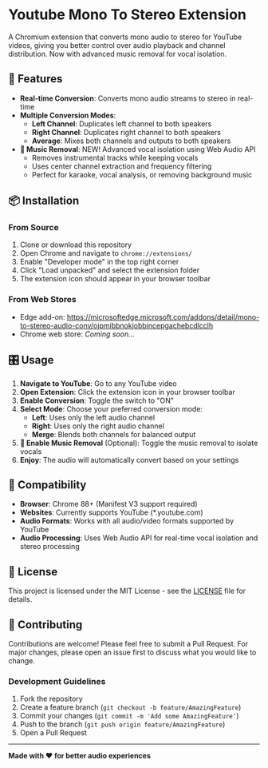 # Youtube Mono To Stereo Extension

A Chromium extension that converts mono audio to stereo for YouTube videos, giving you better control over audio playback and channel distribution. Now with advanced music removal for vocal isolation.

## 🚀 Features

- **Real-time Conversion**: Converts mono audio streams to stereo in real-time
- **Multiple Conversion Modes**:
  - **Left Channel**: Duplicates left channel to both speakers
  - **Right Channel**: Duplicates right channel to both speakers  
  - **Average**: Mixes both channels and outputs to both speakers
- **🎤 Music Removal**: NEW! Advanced vocal isolation using Web Audio API
  - Removes instrumental tracks while keeping vocals
  - Uses center channel extraction and frequency filtering
  - Perfect for karaoke, vocal analysis, or removing background music

## 📦 Installation

### From Source
1. Clone or download this repository
2. Open Chrome and navigate to `chrome://extensions/`
3. Enable "Developer mode" in the top right corner
4. Click "Load unpacked" and select the extension folder
5. The extension icon should appear in your browser toolbar

### From Web Stores
- Edge add-on: https://microsoftedge.microsoft.com/addons/detail/mono-to-stereo-audio-conv/ojpmibbnokjobbincepgachebcdlcclh
- Chrome web store: *Coming soon...*

## 🎛️ Usage

1. **Navigate to YouTube**: Go to any YouTube video
2. **Open Extension**: Click the extension icon in your browser toolbar
3. **Enable Conversion**: Toggle the switch to "ON"
4. **Select Mode**: Choose your preferred conversion mode:
   - **Left**: Uses only the left audio channel
   - **Right**: Uses only the right audio channel
   - **Merge**: Blends both channels for balanced output
5. **🎤 Enable Music Removal** (Optional): Toggle the music removal to isolate vocals
6. **Enjoy**: The audio will automatically convert based on your settings

## 🎯 Compatibility

- **Browser**: Chrome 88+ (Manifest V3 support required)
- **Websites**: Currently supports YouTube (*.youtube.com)
- **Audio Formats**: Works with all audio/video formats supported by YouTube
- **Audio Processing**: Uses Web Audio API for real-time vocal isolation and stereo processing

## 📝 License

This project is licensed under the MIT License - see the [LICENSE](LICENSE) file for details.

## 🤝 Contributing

Contributions are welcome! Please feel free to submit a Pull Request. For major changes, please open an issue first to discuss what you would like to change.

### Development Guidelines
1. Fork the repository
2. Create a feature branch (`git checkout -b feature/AmazingFeature`)
3. Commit your changes (`git commit -m 'Add some AmazingFeature'`)
4. Push to the branch (`git push origin feature/AmazingFeature`)
5. Open a Pull Request

---

**Made with ❤️ for better audio experiences**
